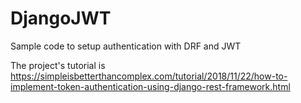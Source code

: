 # DjangoJWT
Sample code to setup authentication with DRF and JWT

The project's tutorial is
https://simpleisbetterthancomplex.com/tutorial/2018/11/22/how-to-implement-token-authentication-using-django-rest-framework.html
